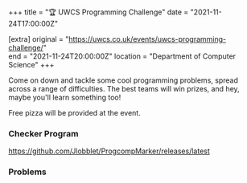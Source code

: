 +++
title = "🏆 UWCS Programming Challenge"
date = "2021-11-24T17:00:00Z"

[extra]
original = "https://uwcs.co.uk/events/uwcs-programming-challenge/"    
end = "2021-11-24T20:00:00Z"
location = "Department of Computer Science"
+++

Come on down and tackle some cool programming problems, spread across a range of difficulties. The best teams will win prizes, and hey, maybe you'll learn something too\!

Free pizza will be provided at the event.

### Checker Program
<https://github.com/Jlobblet/ProgcompMarker/releases/latest>

### Problems
